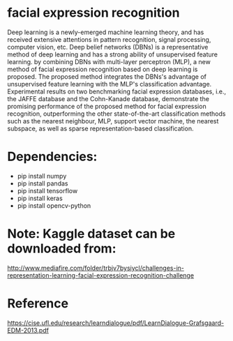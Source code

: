 # facial expression recognition
Deep learning is a newly-emerged machine learning theory, and has received extensive attentions in pattern recognition, signal processing, computer vision, etc. Deep belief networks (DBNs) is a representative method of deep learning and has a strong ability of unsupervised feature learning. by combining DBNs with multi-layer perceptron (MLP), a new method of facial expression recognition based on deep learning is proposed. The proposed method integrates the DBNs's advantage of unsupervised feature learning with the MLP's classification advantage. Experimental results on two benchmarking facial expression databases, i.e., the JAFFE database and the Cohn-Kanade database, demonstrate the promising performance of the proposed method for facial expression recognition, outperforming the other state-of-the-art classification methods such as the nearest neighbour, MLP, support vector machine, the nearest subspace, as well as sparse representation-based classification.



# Dependencies:
* pip install numpy
* pip install pandas
* pip install tensorflow
* pip install keras
* pip install opencv-python



# Note: Kaggle dataset can be downloaded from:
http://www.mediafire.com/folder/trbjv7bysiycl/challenges-in-representation-learning-facial-expression-recognition-challenge



# Reference
https://cise.ufl.edu/research/learndialogue/pdf/LearnDialogue-Grafsgaard-EDM-2013.pdf

